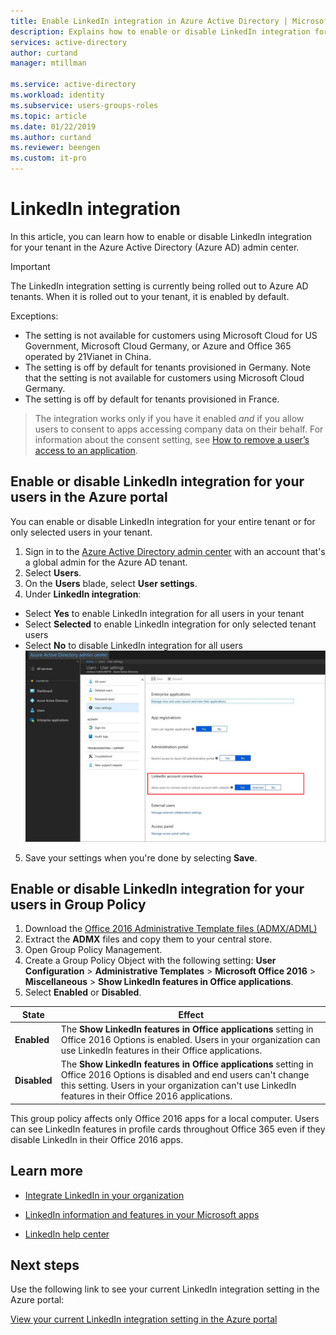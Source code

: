 ```yaml
---
title: Enable LinkedIn integration in Azure Active Directory | Microsoft Docs
description: Explains how to enable or disable LinkedIn integration for Microsoft apps in Azure Active Directory
services: active-directory
author: curtand
manager: mtillman

ms.service: active-directory
ms.workload: identity
ms.subservice: users-groups-roles
ms.topic: article
ms.date: 01/22/2019
ms.author: curtand
ms.reviewer: beengen
ms.custom: it-pro
---
```


# LinkedIn integration

In this article, you can learn how to enable or disable LinkedIn integration for your tenant in the Azure Active Directory (Azure AD) admin center.

> [!IMPORTANT]
> The LinkedIn integration setting is currently being rolled out to Azure AD tenants. When it is rolled out to your tenant, it is enabled by default.
> 
> Exceptions:
> * The setting is not available for customers using Microsoft Cloud for US Government, Microsoft Cloud Germany, or Azure and Office 365 operated by 21Vianet in China.
> * The setting is off by default for tenants provisioned in Germany. Note that the setting is not available for customers using Microsoft Cloud Germany.
> * The setting is off by default for tenants provisioned in France.

> The integration works only if you have it enabled *and* if you allow users to consent to apps accessing company data on their behalf. For information about the consent setting, see [How to remove a user’s access to an application](https://docs.microsoft.com/azure/active-directory/application-access-assignment-how-to-remove-assignment).

## Enable or disable LinkedIn integration for your users in the Azure portal

You can enable or disable LinkedIn integration for your entire tenant or for only selected users in your tenant.

1. Sign in to the [Azure Active Directory admin center](https://aad.portal.azure.com/) with an account that's a global admin for the Azure AD tenant.
2. Select **Users**.
3. On the **Users** blade, select **User settings**.
4. Under **LinkedIn integration**:
  * Select **Yes** to enable LinkedIn integration for all users in your tenant
  * Select **Selected** to enable LinkedIn integration for only selected tenant users
  * Select **No** to disable LinkedIn integration for all users
  ![Enabling LinkedIn integration](./media/linkedin-integration/linkedin-integration.png)
5. Save your settings when you're done by selecting **Save**.

## Enable or disable LinkedIn integration for your users in Group Policy

1. Download the [Office 2016 Administrative Template files (ADMX/ADML)](https://www.microsoft.com/download/details.aspx?id=49030)
2. Extract the **ADMX** files and copy them to your central store.
3. Open Group Policy Management.
4. Create a Group Policy Object with the following setting: **User Configuration** > **Administrative Templates** > **Microsoft Office 2016** > **Miscellaneous** > **Show LinkedIn features in Office applications**.
5. Select **Enabled** or **Disabled**.
  
 State | Effect
------ | ------
**Enabled** | The **Show LinkedIn features in Office applications** setting in Office 2016 Options is enabled. Users in your organization can use LinkedIn features in their Office applications.
 **Disabled** | The **Show LinkedIn features in Office applications** setting in Office 2016 Options is disabled and end users can't change this setting. Users in your organization can't use LinkedIn features in their Office 2016 applications.

This group policy affects only Office 2016 apps for a local computer. Users can see LinkedIn features in profile cards throughout Office 365 even if they disable LinkedIn in their Office 2016 apps.

## Learn more

* [Integrate LinkedIn in your organization](linkedin-user-consent.md)

* [LinkedIn information and features in your Microsoft apps](https://go.microsoft.com/fwlink/?linkid=850740)

* [LinkedIn help center](https://www.linkedin.com/help/linkedin)

## Next steps

Use the following link to see your current LinkedIn integration setting in the Azure portal:

[View your current LinkedIn integration setting in the Azure portal](https://aad.portal.azure.com/#blade/Microsoft_AAD_IAM/UserManagementMenuBlade/UserSettings)
